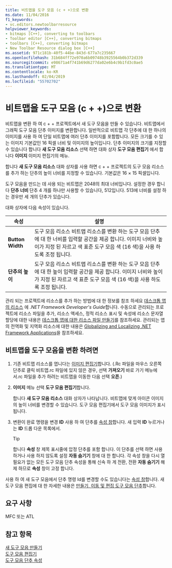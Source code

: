 ```yaml
---
title: 비트맵을 도구 모음 (c + +)으로 변환
ms.date: 11/04/2016
f1_keywords:
- vc.editors.newtoolbarresource
helpviewer_keywords:
- bitmaps [C++], converting to toolbars
- Toolbar editor [C++], converting bitmaps
- toolbars [C++], converting bitmaps
- New Toolbar Resource dialog box [C++]
ms.assetid: 971c181b-40f5-44be-843d-677a7c235667
ms.openlocfilehash: 31b684ff72e970a6b09748b3925564b0b372d339
ms.sourcegitcommit: e98671a4f741b69d6277da02e6b4c9b1fd3c0ae5
ms.translationtype: MT
ms.contentlocale: ko-KR
ms.lasthandoff: 02/04/2019
ms.locfileid: "55702702"
---
```

# <a name="converting-bitmaps-to-toolbars-c"></a>비트맵을 도구 모음 (c + +)으로 변환

비트맵을 변환 하 여 c + + 프로젝트에서 새 도구 모음을 만들 수 있습니다. 비트맵에서 그래픽 도구 모음 단추 이미지를 변환합니다. 일반적으로 비트맵 각 단추에 대 한 하나의 이미지를 사용 하 여 단일 비트맵에 여러 단추 이미지를 포함합니다. 모든 크기를 수 있는 이미지 기본값인 16 픽셀 너비 및 이미지의 높이입니다. 단추 이미지의 크기를 지정할 수 있습니다 합니다 **새 도구 모음 리소스** 선택 하면 대화 상자 **도구 모음 편집기** 에서 합니다 **이미지** 이미지 편집기의 메뉴.

합니다 **새 도구 모음 리소스** 대화 상자를 사용 하면 c + + 프로젝트의 도구 모음 리소스를 추가 하는 단추의 높이 너비를 지정할 수 있습니다. 기본값은 16 × 15 픽셀입니다.

도구 모음을 만드는 데 사용 되는 비트맵은 2048의 최대 너비입니다. 설정한 경우 합니다 **단추 너비** 단추 4 개를 하나만 사용할 수 있습니다, 512입니다. 513에 너비를 설정 하는 경우만 세 개의 단추가 있습니다.

대화 상자에 다음 속성이 있습니다.

|속성|설명|
|---|---|
|**Button Width**|도구 모음 리소스 비트맵 리소스를 변환 하는 도구 모음 단추에 대 한 너비를 입력할 공간을 제공 합니다. 이미지 너비와 높이가 지정 된 자르고 색 표준 도구 모음 색 (16 색)을 사용 하도록 조정 됩니다.|
|**단추의 높이**|도구 모음 리소스 비트맵 리소스를 변환 하는 도구 모음 단추에 대 한 높이 입력할 공간을 제공 합니다. 이미지 너비와 높이가 지정 된 자르고 색 표준 도구 모음 색 (16 색)을 사용 하도록 조정 됩니다.|

관리 되는 프로젝트에 리소스를 추가 하는 방법에 대 한 정보를 참조 하세요 [데스크톱 앱의 리소스](/dotnet/framework/resources/index) 에 *.NET Framework Developer's Guide*합니다. 수동으로 관리되는 프로젝트에 리소스 파일을 추가, 리소스 액세스, 정적 리소스 표시 및 속성에 리소스 문자열 할당에 대한 내용은 [데스크톱 앱에 대한 리소스 파일 만들기](/dotnet/framework/resources/creating-resource-files-for-desktop-apps)를 참조하세요. 관리되는 앱의 전역화 및 지역화 리소스에 대한 내용은 [Globalizing and Localizing .NET Framework Applications](/dotnet/standard/globalization-localization/index)을 참조하세요.

## <a name="to-convert-bitmaps-to-a-toolbar"></a>비트맵을 도구 모음을 변환 하려면

1. 기존 비트맵 리소스를 엽니다는 [이미지 편집기](../windows/image-editor-for-icons.md)합니다. (.Rc 파일을 마우스 오른쪽 단추로 클릭 비트맵.rc 파일에 있지 않은 경우, 선택 **가져오기** 바로 가기 메뉴에서.rc 파일을 추가 하려는 비트맵을 이동한 다음 선택 **오픈**.)

1. **이미지** 메뉴 선택 **도구 모음 편집기**합니다.

   합니다 **새 도구 모음 리소스** 대화 상자가 나타납니다. 비트맵에 맞게 아이콘 이미지의 높이 너비를 변경할 수 있습니다. 도구 모음 편집기에서 도구 모음 이미지가 표시 됩니다.

1. 변환이 완료 명령을 변경 **ID** 사용 하 여 단추를 [속성 창](/visualstudio/ide/reference/properties-window)합니다. 새 입력 **ID** 누르거나는 **ID** 드롭 다운 목록에서.

   > [!TIP]
   > 합니다 **속성** 창 제목 표시줄에 압정 단추를 포함 합니다. 이 단추를 선택 하면 사용 하거나 사용 하지 않도록 설정 **자동 숨기기** 창에 대 한 합니다. 각 속성 창을 다시 열 필요가 없는 모든 도구 모음 단추 속성을 통해 신속 하 게 전환, 전환 **자동 숨기기** 해제 하므로 **속성** 창이 고정 합니다.

사용 하 여 새 도구 모음에서 단추 명령 Id를 변경할 수도 있습니다는 [속성 창](/visualstudio/ide/reference/properties-window)합니다. 새 도구 모음 편집에 대 한 자세한 내용은 [만들기, 이동 및 편집 도구 모음 단추](../windows/creating-moving-and-editing-toolbar-buttons.md)합니다.

## <a name="requirements"></a>요구 사항

MFC 또는 ATL

## <a name="see-also"></a>참고 항목

[새 도구 모음 만들기](../windows/creating-new-toolbars.md)<br/>
[도구 모음 편집기](../windows/toolbar-editor.md)<br/>
[도구 모음 단추 속성](../windows/toolbar-button-properties.md)<br/>
